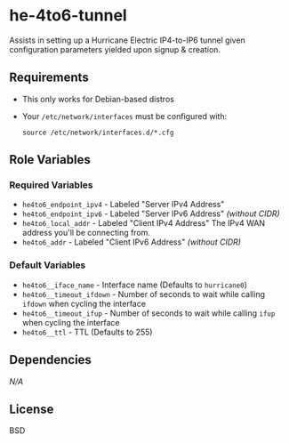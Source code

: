 # he-4to6-tunnel

Assists in setting up a Hurricane Electric IP4-to-IP6 tunnel given
configuration parameters yielded upon signup & creation.

## Requirements
- This only works for Debian-based distros
- Your `/etc/network/interfaces` must be configured with:

    ```
    source /etc/network/interfaces.d/*.cfg
    ```

## Role Variables

### Required Variables
- `he4to6_endpoint_ipv4` - Labeled "Server IPv4 Address"
- `he4to6_endpoint_ipv6` - Labeled "Server IPv6 Address" *(without CIDR)*
- `he4to6_local_addr` - Labeled "Client IPv4 Address" The IPv4 WAN address
you'll be connecting from.
- `he4to6_addr` - Labeled "Client IPv6 Address" *(without CIDR)*

### Default Variables
- `he4to6__iface_name` - Interface name (Defaults to `hurricane0`)
- `he4to6__timeout_ifdown` - Number of seconds to wait while calling `ifdown`
when cycling the interface
- `he4to6__timeout_ifup` - Number of seconds to wait while calling `ifup` when
cycling the interface
- `he4to6__ttl` - TTL (Defaults to 255)

## Dependencies
*N/A*

## License
BSD
